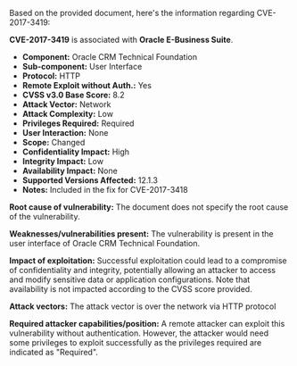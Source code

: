 Based on the provided document, here's the information regarding CVE-2017-3419:

**CVE-2017-3419** is associated with **Oracle E-Business Suite**.

*   **Component:** Oracle CRM Technical Foundation
*   **Sub-component:** User Interface
*   **Protocol:** HTTP
*   **Remote Exploit without Auth.:** Yes
*   **CVSS v3.0 Base Score:** 8.2
*   **Attack Vector:** Network
*   **Attack Complexity:** Low
*  **Privileges Required:** Required
*   **User Interaction:** None
*   **Scope:** Changed
*  **Confidentiality Impact:** High
*  **Integrity Impact:** Low
*  **Availability Impact:** None
*   **Supported Versions Affected:** 12.1.3
*   **Notes:** Included in the fix for CVE-2017-3418

**Root cause of vulnerability:** The document does not specify the root cause of the vulnerability.

**Weaknesses/vulnerabilities present:** The vulnerability is present in the user interface of Oracle CRM Technical Foundation.

**Impact of exploitation:** Successful exploitation could lead to a compromise of confidentiality and integrity, potentially allowing an attacker to access and modify sensitive data or application configurations. Note that availability is not impacted according to the CVSS score provided.

**Attack vectors:** The attack vector is over the network via HTTP protocol

**Required attacker capabilities/position:** A remote attacker can exploit this vulnerability without authentication. However, the attacker would need some privileges to exploit successfully as the privileges required are indicated as "Required".